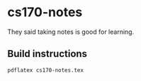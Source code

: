 # cs170-notes
They said taking notes is good for learning.

## Build instructions

    pdflatex cs170-notes.tex
